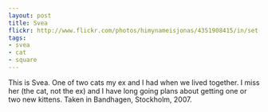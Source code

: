 ```yaml
---
layout: post
title: Svea 
flickr: http://www.flickr.com/photos/himynameisjonas/4351908415/in/set-72157623298803241
tags:
- svea
- cat
- square
---
```

This is Svea. One of two cats my ex and I had when we lived together. I miss her (the cat, not the ex) and I have long going plans about getting one or two new kittens. Taken in Bandhagen, Stockholm, 2007.